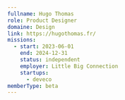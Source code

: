 ```yaml
---
fullname: Hugo Thomas
role: Product Designer
domaine: Design
link: https://hugothomas.fr/
missions:
  - start: 2023-06-01
    end: 2024-12-31
    status: independent
    employer: Little Big Connection
    startups:
      - deveco
memberType: beta
---
```

